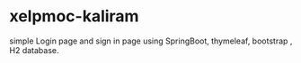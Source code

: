 # xelpmoc-kaliram
simple Login page and sign in page using SpringBoot, thymeleaf, bootstrap , H2 database. 
